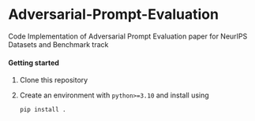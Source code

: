 # Adversarial-Prompt-Evaluation
Code Implementation of Adversarial Prompt Evaluation paper for NeurIPS Datasets and Benchmark track

#### Getting started
1. Clone this repository
2. Create an environment with ```python>=3.10``` and install using

    ```bash
    pip install .
    ```
